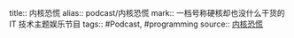 title:: 内核恐慌
alias:: podcast/内核恐慌
mark:: 一档号称硬核却也没什么干货的 IT 技术主题娱乐节目
tags:: #Podcast, #programming
source:: [内核恐慌](https://pan.icu/)
